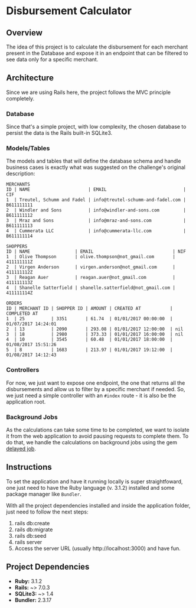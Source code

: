 # Disbursement Calculator

## Overview

The idea of this project is to calculate the disbursement for each merchant present in the Database and expose it in an endpoint that can be filtered to see data only for a specific merchant.

## Architecture
Since we are using Rails here, the project follows the MVC principle completely.

### Database

Since that's a simple project, with low complexity, the chosen database to persist the data is the Rails built-in SQLite3.

### Models/Tables

The models and tables that will define the database schema and handle business cases is exactly what was suggested on the challenge's original description:

```
MERCHANTS
ID | NAME                      | EMAIL                             | CIF
1  | Treutel, Schumm and Fadel | info@treutel-schumm-and-fadel.com | B611111111
2  | Windler and Sons          | info@windler-and-sons.com         | B611111112
3  | Mraz and Sons             | info@mraz-and-sons.com            | B611111113
4  | Cummerata LLC             | info@cummerata-llc.com            | B611111114

SHOPPERS
ID | NAME                 | EMAIL                              | NIF
1  | Olive Thompson       | olive.thompson@not_gmail.com       | 411111111Z
2  | Virgen Anderson      | virgen.anderson@not_gmail.com      | 411111112Z
3  | Reagan Auer          | reagan.auer@not_gmail.com          | 411111113Z
4  | Shanelle Satterfield | shanelle.satterfield@not_gmail.com | 411111114Z

ORDERS
ID | MERCHANT ID | SHOPPER ID | AMOUNT | CREATED AT           | COMPLETED AT
1  | 25          | 3351       | 61.74  | 01/01/2017 00:00:00  | 01/07/2017 14:24:01
2  | 13          | 2090       | 293.08 | 01/01/2017 12:00:00  | nil
3  | 18          | 2980       | 373.33 | 01/01/2017 16:00:00  | nil
4  | 10          | 3545       | 60.48  | 01/01/2017 18:00:00  | 01/08/2017 15:51:26
5  | 8           | 1683       | 213.97 | 01/01/2017 19:12:00  | 01/08/2017 14:12:43
```
### Controllers
For now, we just want to expose one endpoint, the one that returns all the disbursements and allow us to filter by a specific merchant if needed.
So, we just need a simple controller with an `#index` route - it is also be the application root.

### Background Jobs
As the calculations can take some time to be completed, we want to isolate it from the web application to avoid pausing requests to complete them. To do that, we handle the calculations on background jobs using the gem [delayed job](https://github.com/collectiveidea/delayed_job).


## Instructions
To set the application and have it running locally is super straightfoward, one just need to have the Ruby language (v. 3.1.2) installed and some package manager like `Bundler`.

With all the project dependencies installed and inside the application folder, just need to follow the next steps:
1. rails db:create
2. rails db:migrate
3. rails db:seed
4. rails server
5. Access the server URL (usually http://localhost:3000) and have fun.


## Project Dependencies
- **Ruby:**       3.1.2
- **Rails:**   ~> 7.0.3
- **SQLite3:** ~> 1.4
- **Bundler:** 2.3.17
